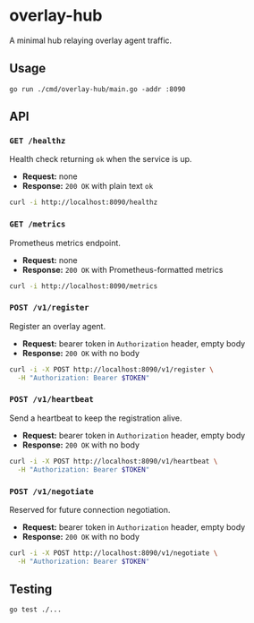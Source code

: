 # overlay-hub

A minimal hub relaying overlay agent traffic.

## Usage

```
go run ./cmd/overlay-hub/main.go -addr :8090
```

## API

### `GET /healthz`
Health check returning `ok` when the service is up.

- **Request:** none
- **Response:** `200 OK` with plain text `ok`

```bash
curl -i http://localhost:8090/healthz
```

### `GET /metrics`
Prometheus metrics endpoint.

- **Request:** none
- **Response:** `200 OK` with Prometheus-formatted metrics

```bash
curl -i http://localhost:8090/metrics
```

### `POST /v1/register`
Register an overlay agent.

- **Request:** bearer token in `Authorization` header, empty body
- **Response:** `200 OK` with no body

```bash
curl -i -X POST http://localhost:8090/v1/register \
  -H "Authorization: Bearer $TOKEN"
```

### `POST /v1/heartbeat`
Send a heartbeat to keep the registration alive.

- **Request:** bearer token in `Authorization` header, empty body
- **Response:** `200 OK` with no body

```bash
curl -i -X POST http://localhost:8090/v1/heartbeat \
  -H "Authorization: Bearer $TOKEN"
```

### `POST /v1/negotiate`
Reserved for future connection negotiation.

- **Request:** bearer token in `Authorization` header, empty body
- **Response:** `200 OK` with no body

```bash
curl -i -X POST http://localhost:8090/v1/negotiate \
  -H "Authorization: Bearer $TOKEN"
```

## Testing

```bash
go test ./...
```
